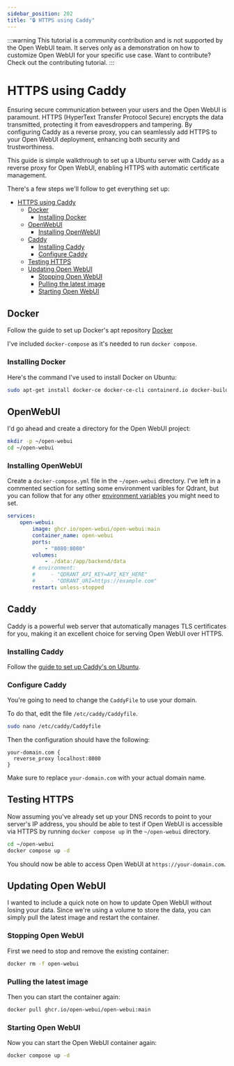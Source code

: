 ```yaml
---
sidebar_position: 202
title: "🔒 HTTPS using Caddy"
---
```


:::warning
This tutorial is a community contribution and is not supported by the Open WebUI team. It serves only as a demonstration on how to customize Open WebUI for your specific use case. Want to contribute? Check out the contributing tutorial.
:::

# HTTPS using Caddy

Ensuring secure communication between your users and the Open WebUI is paramount. HTTPS (HyperText Transfer Protocol Secure) encrypts the data transmitted, protecting it from eavesdroppers and tampering. By configuring Caddy as a reverse proxy, you can seamlessly add HTTPS to your Open WebUI deployment, enhancing both security and trustworthiness.

This guide is simple walkthrough to set up a Ubuntu server with Caddy as a reverse proxy for Open WebUI, enabling HTTPS with automatic certificate management.

There's a few steps we'll follow to get everything set up:


- [HTTPS using Caddy](#https-using-caddy)
  - [Docker](#docker)
    - [Installing Docker](#installing-docker)
  - [OpenWebUI](#openwebui)
    - [Installing OpenWebUI](#installing-openwebui)
  - [Caddy](#caddy)
    - [Installing Caddy](#installing-caddy)
    - [Configure Caddy](#configure-caddy)
  - [Testing HTTPS](#testing-https)
  - [Updating Open WebUI](#updating-open-webui)
    - [Stopping Open WebUI](#stopping-open-webui)
    - [Pulling the latest image](#pulling-the-latest-image)
    - [Starting Open WebUI](#starting-open-webui)

## Docker

Follow the guide to set up Docker's apt repository [Docker](https://docs.docker.com/engine/install/ubuntu/#install-using-the-repository)

I've included `docker-compose` as it's needed to run `docker compose`.

### Installing Docker

Here's the command I've used to install Docker on Ubuntu:

```bash
sudo apt-get install docker-ce docker-ce-cli containerd.io docker-buildx-plugin docker-compose-plugin docker-compose
```

## OpenWebUI

I'd go ahead and create a directory for the Open WebUI project:

```bash
mkdir -p ~/open-webui
cd ~/open-webui
```

### Installing OpenWebUI

Create a `docker-compose.yml` file in the `~/open-webui` directory.  I've left in a commented section for setting some environment varibles for Qdrant, but you can follow that for any other [environment variables](https://docs.openwebui.com/getting-started/env-configuration) you might need to set.

```yaml
services:
    open-webui:
        image: ghcr.io/open-webui/open-webui:main
        container_name: open-webui
        ports:
            - "8080:8080"
        volumes:
            - ./data:/app/backend/data
        # environment:
        #     - "QDRANT_API_KEY=API_KEY_HERE"
        #     - "QDRANT_URI=https://example.com"
        restart: unless-stopped
```


## Caddy

Caddy is a powerful web server that automatically manages TLS certificates for you, making it an excellent choice for serving Open WebUI over HTTPS.

### Installing Caddy

Follow the [guide to set up Caddy's on Ubuntu](https://caddyserver.com/docs/install#debian-ubuntu-raspbian).  

### Configure Caddy

You're going to need to change the `CaddyFile` to use your domain.  

To do that, edit the file `/etc/caddy/Caddyfile`.

```bash
sudo nano /etc/caddy/Caddyfile
```

Then the configuration should have the following:

```caddyfile
your-domain.com {
  reverse_proxy localhost:8080
}
```

Make sure to replace `your-domain.com` with your actual domain name.

## Testing HTTPS

Now assuming you've already set up your DNS records to point to your server's IP address, you should be able to test if Open WebUI is accessible via HTTPS by running `docker compose up` in the `~/open-webui` directory.

```bash
cd ~/open-webui
docker compose up -d
```

You should now be able to access Open WebUI at `https://your-domain.com`.

## Updating Open WebUI

I wanted to include a quick note on how to update Open WebUI without losing your data. Since we're using a volume to store the data, you can simply pull the latest image and restart the container.

### Stopping Open WebUI

First we need to stop and remove the existing container:

```bash
docker rm -f open-webui
```

### Pulling the latest image

Then you can start the container again:

```bash
docker pull ghcr.io/open-webui/open-webui:main
```

### Starting Open WebUI

Now you can start the Open WebUI container again:

```bash
docker compose up -d
```
